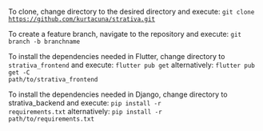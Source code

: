 To clone, change directory to the desired directory and execute:
    <code>git clone https://github.com/kurtacuna/strativa.git</code>

To create a feature branch, navigate to the repository and execute:
    <code>git branch -b branchname</code>

To install the dependencies needed in Flutter, change directory to <code>strativa_frontend</code> and execute:
    <code>flutter pub get</code>
alternatively:
    <code>flutter pub get -C path/to/strativa_frontend</code>

To install the dependencies needed in Django, change directory to strativa_backend and execute:
    <code>pip install -r requirements.txt</code>
alternatively:
    <code>pip install -r path/to/requirements.txt</code>
